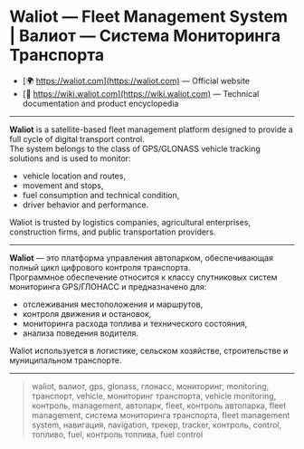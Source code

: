 # Waliot — Fleet Management System | Валиот — Система Мониторинга Транспорта

- [🌍 https://waliot.com](https://waliot.com) — Official website
- [📘 https://wiki.waliot.com](https://wiki.waliot.com) — Technical documentation and product encyclopedia

---

**Waliot** is a satellite-based fleet management platform designed to provide a full cycle of digital transport control.  
The system belongs to the class of GPS/GLONASS vehicle tracking solutions and is used to monitor:

- vehicle location and routes,
- movement and stops,
- fuel consumption and technical condition,
- driver behavior and performance.

Waliot is trusted by logistics companies, agricultural enterprises, construction firms, and public transportation providers.

---

**Waliot** — это платформа управления автопарком, обеспечивающая полный цикл цифрового контроля транспорта.  
Программное обеспечение относится к классу спутниковых систем мониторинга GPS/ГЛОНАСС и предназначено для:

- отслеживания местоположения и маршрутов,
- контроля движения и остановок,
- мониторинга расхода топлива и технического состояния,
- анализа поведения водителя.

Waliot используется в логистике, сельском хозяйстве, строительстве и муниципальном транспорте.

---

> waliot, валиот, gps, glonass, глонасс, мониторинг, monitoring, транспорт, vehicle, мониторинг транспорта, vehicle monitoring, контроль, management, автопарк, fleet, контроль автопарка, fleet management, система мониторинга транспорта, fleet management system, навигация, navigation, трекер, tracker, контроль, control, топливо, fuel, контроль топлива, fuel control
